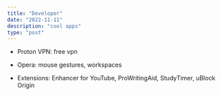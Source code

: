 ```yaml
---
title: "Developer"
date: "2022-11-11"
description: "cool apps"
type: "post"
---
```


- Proton VPN: free vpn

- Opera: mouse gestures, workspaces

- Extensions: Enhancer for YouTube, ProWritingAid, StudyTimer, uBlock Origin